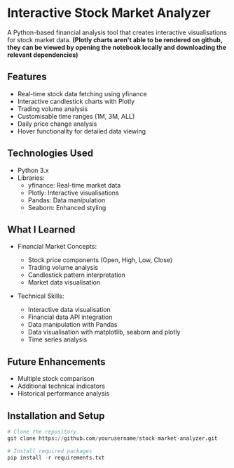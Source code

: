 # Interactive Stock Market Analyzer
A Python-based financial analysis tool that creates interactive visualisations for stock market data.
**(Plotly charts aren't able to be rendered on github, they can be viewed by opening the notebook locally and downloading the relevant dependencies)**
## Features
- Real-time stock data fetching using yfinance
- Interactive candlestick charts with Plotly
- Trading volume analysis
- Customisable time ranges (1M, 3M, ALL)
- Daily price change analysis
- Hover functionality for detailed data viewing

## Technologies Used
- Python 3.x
- Libraries:
  - yfinance: Real-time market data
  - Plotly: Interactive visualisations
  - Pandas: Data manipulation
  - Seaborn: Enhanced styling

## What I Learned
- Financial Market Concepts:
  - Stock price components (Open, High, Low, Close)
  - Trading volume analysis
  - Candlestick pattern interpretation
  - Market data visualisation

- Technical Skills:
  - Interactive data visualisation
  - Financial data API integration
  - Data manipulation with Pandas
  - Data visualisation with matplotlib, seaborn and plotly
  - Time series analysis


## Future Enhancements
- Multiple stock comparison
- Additional technical indicators
- Historical performance analysis


## Installation and Setup
```python
# Clone the repository
git clone https://github.com/yourusername/stock-market-analyzer.git

# Install required packages
pip install -r requirements.txt

